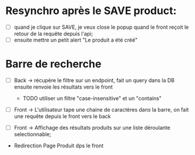 # Resynchro après le SAVE product:

- [ ] quand je clique sur SAVE, je veux close le popup quand le front reçoit le retour de la requête depuis l'api;
- [ ] ensuite mettre un petit alert "Le produit a été créé"

# Barre de recherche

- [ ] Back -> récupère le filtre sur un endpoint, fait un query dans la DB ensuite renvoie les résultats vers le front
  - TODO utiliser un filtre "case-insensitive" et un "contains"
- [ ] Front -> L'utilisateur tape une chaine de caractères dans la barre, on fait une requête depuis le front vers le back

- [ ] Front -> Affichage des résultats produits sur une liste déroulante selectionnable;

- Redirection Page Produit
  dps le front
